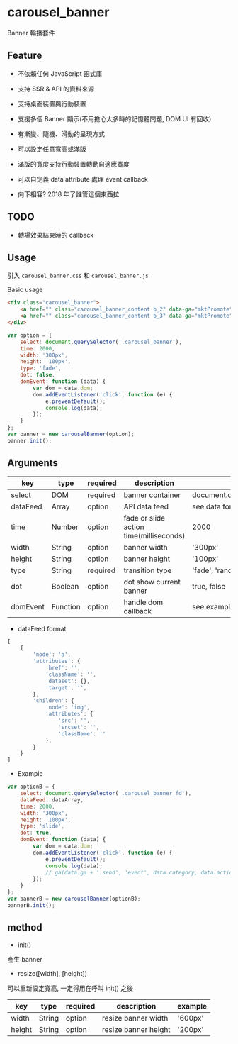 # carousel_banner

Banner 輪播套件

## Feature

* 不依賴任何 JavaScript 函式庫

* 支持 SSR & API 的資料來源

* 支持桌面裝置與行動裝置

* 支援多個 Banner 顯示(不用擔心太多時的記憶體問題, DOM UI 有回收)

* 有漸變、隨機、滑動的呈現方式

* 可以設定任意寬高或滿版

* 滿版的寬度支持行動裝置轉動自適應寬度

* 可以自定義 data attribute 處理 event callback

* 向下相容? 2018 年了誰管這個東西拉

## TODO

* 轉場效果結束時的 callback

## Usage

引入 `carousel_banner.css` 和 `carousel_banner.js`

Basic usage

```HTML
<div class="carousel_banner">
    <a href="" class="carousel_banner_content b_2" data-ga="mktPromote" data-label="a2" data-action="click" data-category="b"><img src="https://tedshd.io/image/banner_2@1x.jpg" srcset="https://tedshd.io/image/banner_2@2x.jpg 2x" alt=""></a>
    <a href="" class="carousel_banner_content b_3" data-ga="mktPromote" data-label="a3" data-action="click" data-category="b"><img src="https://tedshd.io/image/banner_3@1x.jpg" srcset="https://tedshd.io/image/banner_3@2x.jpg 2x" alt=""></a>
</div>
```

```JavaScript
var option = {
    select: document.querySelector('.carousel_banner'),
    time: 2000,
    width: '300px',
    height: '100px',
    type: 'fade',
    dot: false,
    domEvent: function (data) {
        var dom = data.dom;
        dom.addEventListener('click', function (e) {
            e.preventDefault();
            console.log(data);
        });
    }
};
var banner = new carouselBanner(option);
banner.init();
```


## Arguments

|key|type|required|description|example|
|---|---|---|---|---|
| select   | DOM      | required | banner container                        | document.querySelector('#banner') |
| dataFeed | Array    | option   | API data feed                           | see data format                   |
| time     | Number   | option   | fade or slide action time(milliseconds) | 2000                              |
| width    | String   | option   | banner width                            | '300px'                           |
| height   | String   | option   | banner height                           | '100px'                           |
| type     | String   | required | transition type                         | 'fade', 'random', 'slide'         |
| dot      | Boolean  | option   | dot show current banner                 | true, false                       |
| domEvent | Function | option   | handle dom callback                     | see example                       |

* dataFeed format

```JavaScript
[
    {
        'node': 'a',
        'attributes': {
            'href': '',
            'className': '',
            'dataset': {},
            'target': '',
        },
        'children': {
            'node': 'img',
            'attributes': {
                'src': '',
                'srcset': '',
                'className': ''
            },
        }
    }
]
```

* Example

```JavaScript
var optionB = {
    select: document.querySelector('.carousel_banner_fd'),
    dataFeed: dataArray,
    time: 2000,
    width: '300px',
    height: '100px',
    type: 'slide',
    dot: true,
    domEvent: function (data) {
        var dom = data.dom;
        dom.addEventListener('click', function (e) {
            e.preventDefault();
            console.log(data);
            // ga(data.ga + '.send', 'event', data.category, data.action, data.label, {nonInteraction:true});
        });
    }
};
var bannerB = new carouselBanner(optionB);
bannerB.init();
```

## method

* init()

產生 banner

* resize([width], [height])

可以重新設定寬高, 一定得用在呼叫 init() 之後

|key|type|required|description|example|
|---|---|---|---|---|
| width  | String | option | resize banner width  | '600px' |
| height | String | option | resize banner height | '200px' |

